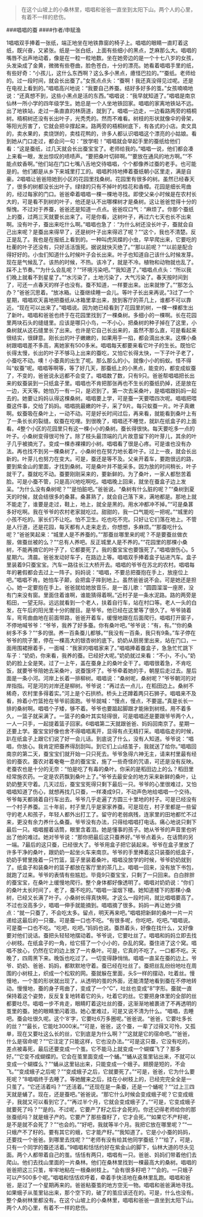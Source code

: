 > 在这个山坡上的小桑林里，唱唱和爸爸一直坐到太阳下山。两个人的心里，有着不一样的悲伤。

###唱唱的蚕
####作者/申赋渔

1唱唱双手捧着一张纸，端正地坐在地铁靠窗的椅子上。唱唱的眼睛一直盯着这纸，既兴奋，又紧张。纸是一张白纸，上面有些细小的黑点，芝麻那么大。唱唱的嘴唇不出声地动着，像是在一粒一粒地数。坐在她旁边的是一个十七八岁的女孩，头发染成了金黄，微微有些卷曲，脸色苍白，十分的漂亮。她看着唱唱手里的纸，有些好奇：“小孩儿，这什么东西啊？这么多小黑点，癔怪巴拉的。”“蚕纸。老师给的。过一段时间，就会长出蚕了。”女孩点点头：“蚕啊！我还真没得见过呢。还是在电视上看到的。”唱唱高兴地说：“我要自己养蚕。结好多好多的茧。”女孩喃喃地说：“还真想不到，这些小黑点是活的东西。”唱唱说：“我早就知道了。”唱唱是南京仙林一所小学的四年级学生。她总是一个人坐地铁回家。唱唱的家离地铁站不远。出了地铁站，走过一条直直的林荫道，就到了。唱唱一边走，一边看路两旁的梧桐树。梧桐树还没有长出叶子，光秃秃的。然而不难看。树枝的形状就像伞的骨架，等阳光厉害了，它就会把伞撑起来。路两旁的梧桐树底下，有各式的小店。卖文具的，卖水果的，卖烧饼的，卖桂花鸭的，许多人都认识唱唱这个漂亮的小姑娘。看到她从门口走过，都会问一句：“放学啦！”唱唱就会举起手里的蚕纸给他们看：“这是蚕纸，过几天就会长出蚕宝宝了。老师给我的。”唱唱一说，他们都会凑上来看一眼，发出惊叹的啧啧声。“要把桑叶切碎啊。”“要放在通风的地方啊。”“不能点蚊香啊。”他们站在门口七嘴八舌地交待唱唱，个个都像养过蚕的老手。也可能是的。他们都是从乡下来城里打工的。唱唱矜持地捧着蚕纸朝小区里走，满是自豪。2唱唱让爸爸陪她到小区的花园里找桑树。花园里有很多的树。虽然已经春天了，很多的树都没长出叶子。绿绿的只有不掉叶的桂花和香樟。花园是细长弯曲的，经过每家的门口。爸爸牵着唱唱一棵一棵地寻找。即使父亲小时候是在农村长大的，可是看不到树的叶子，他还是认不出哪棵树才是桑树。这让爸爸觉得十分的惭愧。不过对于养蚕，爸爸还是知道一点点。爸爸叹口气：“麻烦了。你那个蚕纸上的蚕，过两三天就要长出来了。可是你看，这树叶子，再过六七天也长不出来啊。没有叶子，蚕出来吃什么啊。”唱唱也急了：“为什么树还没长叶子，蚕就会自己出来呢？是蚕出来得早了，还是树叶子出来得迟了呢？”“这个，我也不清楚。反正是乱了。我也是在报纸上看到的。一种叫虎凤蝶的小虫，早早爬出来，它要吃的杜蘅的叶子还没有，只好活活饿死。据说就快灭绝了。”“那以前呢？”“以前是配合得好好的。小虫们知道什么时候叶子会长出来。叶子也知道自己该什么时候发芽。现在是气候乱了。该热的时候，不热。该冷了，就是不冷。植物和动物就也乱了。踩不上节奏。”“为什么会乱呢？”“环境污染吧。”“我知道了。”唱唱点点头：“所以我们晚上就看不到星星了。”“水污染了，土地污染了，大气污染了。春天按时间到了，可还一点春天的样子也没有。蚕不知道，一样要出来。出来就惨了。”“那怎么办？”爸爸沉思着。“放冰箱。让蚕继续睡一会儿。等叶子长出来再说。”3过了一个星期，唱唱欢天喜地把蚕纸从冰箱里拿出来，放到客厅的茶几上，谁都不可以靠近。“现在可以出来了。”唱唱说。因为她已经看到了花园里的树，一棵一棵都生出了新叶。唱唱和爸爸也终于在花园里找到了一棵桑树。多细小的一棵啊。长在花园里两块石头的缝缝里。应该是哪只小鸟，一不小心，把桑树的种子掉在了这里，小桑树就从这石缝里长了出来。也许是它自己长出来的，虽然不那么直，可是看起来很结实，很肆意。刚长出的叶子嫩嫩的，如果用手一掐，都会滴出水来。这棵小桑树跟唱唱差不多高，离她家有500多米。唱唱每天都要来看它叶子的生长。既怕它长得太慢，长出的叶子不够马上出来的蚕吃，又怕它长得太快，一下子叶子老了，小蚕吃不动。噢！小蚕真的出生了呢。那么那么的小。就像小小的蚂蚁。怪不得叫“蚁蚕”呢。唱唱等啊等，等了好几天，那蚕纸上的小黑点，能变的，都变成蚁蚕了，不变的，爸爸说永远都不会变了。唱唱数了数，只有9只。爸爸帮唱唱把长出来的蚁蚕装到一只纸盒子里。唱唱也不肯把那张再也不生长的蚕纸扔掉，还是放在一边，天天等。她怕万一有一只，是迟到了。第一次去采桑叶，是唱唱跟妈妈一起去的。她要让妈妈认得这棵桑树。唱唱要上学，可是蚕一天要喂四次呢。唱唱把喂蚕这件事，交给了妈妈。唱唱挑最嫩的叶子，采了9片。每只蚁蚕一片。叶子真嫩啊。蚁蚕吸在桑叶上，一动不动。可是好长时间过后，再来看，就能看到桑叶上有了一条长长的裂缝。蚁蚕在吃哩。到很晚了，唱唱还不睡觉，就趴在纸盒子的上面看。4整个小区的花园里只有这一棵小小的桑树。蚕长得很快。每天要吃多一点的叶子。小桑树变得很可怜了。除了枝头最顶端的几片故意留下的叶芽儿，其余的叶子几乎被摘光了。变成一棵赤裸裸的小树。唱唱看了很是心疼。可是谁也没有办法。再也找不到另一棵桑树了。小桑树也在努力地长着叶子。过上一夜，就会长出新的。叶芽儿也努力在变大。可是，蚕还是等不及。父亲开着车，要跑很远的路，要到紫金山的里面，才找到桑树。可是桑叶并不能采多。因为放的时间稍长，叶子就干了。蚕就吃不动。蚕要刚刚采来的，要新鲜的。为了桑叶，一家人都愁苦着脸。可是小蚕不管，只是高兴地吃啊吃。唱唱晚上回来，就坐在蚕盒子边上发呆。“为什么没有桑树呢？”“是怕脏吧。”爸爸说。“桑树有什么脏的呢？”“桑树到夏天的时候，就会结很多的桑葚。桑葚熟了，就会自己落下来，满地都是。那地上就不能走了，谁要是走过，鞋上，地上，就全是黑的。用水冲都冲不掉。”“可是桑葚多好吃啊。我在爷爷的农村老家就吃过。甜甜的，我一口气能吃一把呢。”“城里的小孩不吃的。家长们不让吃。怕不卫生。吃也吃不完。只好让它们落在地上。不管是人行道，还是花园，每天都有人走来走去，你想想，多麻烦。”“那蚕吃什么呢？”爸爸笑起来：“城里人是不养蚕的。”“那蚕丝哪里来的呢？不是要蚕丝做衣服，做蚕丝被的么？”“总有人养吧。反正城里人是不养的。”“花园里的那棵小桑树，不能再摘它的叶子了，它都要死了。我的蚕宝宝也要饿死了。”唱唱很伤心。5星期六。清晨。爸爸发动好车子，在路边上等。唱唱双手捧着盒子钻进汽车。盒子里装着9只蚕宝宝。汽车一路往长江大桥开去。唱唱的爷爷在苏北的农村。唱唱每年的暑假都会去过上一阵子。妈妈说：“唱唱，不要总把蚕抱在手上，放座位上吧。”唱唱不肯。她怕车子颠，会把盒子摔到地上。虽然爸爸说不会。可是她还是担心。她一定要抱在手上。爸爸就给她放音乐，是一首儿歌：“圆圆溜溜一座房，没有门来没有窗。里面住着谁啊，谁能猜得着啊。”近村子是一条水泥路。路的两旁是稻田，一望无际。远远就看到一个老人，扶着自行车，站在村口等。老人一头的白发，在午后的阳光里十分的醒目。是爷爷。他已经在这里等了很久了。爷爷骑着车，弯弯曲曲地在前面带路，爸爸开着车，缓慢地跟在后面爬行。唱唱打开窗子，不停地喊爷爷：“爷爷，我养了好多蚕。你有桑叶吧。”爷爷说：“有，有。”“你的桑树多不多？”“多的很。养一百条蚕儿都够。”“我没有一百条，我只有9条。”车子停在爷爷的院子里，停在一棵高大的银杏树的底下。奶奶从厨房里出来，站在门口，一面用围裙擦着手，一面喊：“我家的唱唱家来了。”唱唱捧着蚕盒子，急急忙忙跳下车子：“奶奶，你来看，我养的蚕。已经好大呢。”奶奶就过来看：“不小，不小。”奶奶的脸上全是笑。过了一上午，盖在蚕身上的桑叶全干了。唱唱很着急，不肯吃饭，就要爷爷陪她去采桑叶，说蚕饿坏了。爷爷牵着她的手，朝屋后走过去。屋后面是一条小河。河岸上长着一排柳树。唱唱说：“桑树呢，桑树呢？”爷爷朝河的对岸指指。可是河的对岸还是柳树。爷爷说：“再过去一点儿，在稻田边上。桑树不稀奇，农村里多得着实。”河上是个石拱桥。桥头上还蹲着两只石狮子。唱唱来不及看，拎着小竹篮抢在爷爷前面跑。爷爷就喊：“慢点，慢点，不要遛。”真是长长一排的桑树啊。唱唱个子矮，够不着。爷爷也要踮起脚跟才能揪到树枝。用不着多久，一篮子就采满了。一篮子的桑叶其实轻得很，可是唱唱还是要跟爷爷两个人，一人一只手，一起提着篮子回家。6唱唱第二天就跟爸爸、妈妈回南京了。星期一还要上学。蚕宝宝好像也舍不得唱唱离开，显得有点无精打采。唱唱临走的时候，趴在纸盒子上跟它们说了好一会儿话。到底说了什么，没有人知道。爷爷说：“唱唱，你放心。我肯定把蚕养得刮刮叫。到它们上山结茧子，我就送了给你。”唱唱回南京的第二天，蚕宝宝们就开始一只只死去。爷爷急得六神无主，请来村里最有经验的蚕农。蚕农对着奄奄一息的蚕宝宝，施了一些奇怪的咒语，可还是没有反映。老蚕农也是十分的无奈：“怕是吃了有毒的桑叶。你采的是稻田边上的么？稻田里经常施农药。一定是农药飘到桑叶上了。”爷爷去最安全的地方采来新鲜的桑叶，让奶奶整天守着。几天过后，蚕宝宝死得只剩下最后一只。爷爷的心里很难过，又怕唱唱知道了伤心，就想再找几只蚕，一样凑成9只，不动声色地给唱唱一个交待。爷爷每天都骑着自行车出去。爷爷几乎走遍了方圆三十里地的村子。可是已经没有一个村子养蚕。三十年前，村子里几乎是家家养蚕。可是现在，村子里都是一些留守的老人和孩子，年轻人都外出打工了。留守的老弱病残，连家里的田地都忙不过来，更没有余力养什么桑蚕。爷爷没有办法，只得给唱唱打电话。痛心地说只剩下最后一只。唱唱握着话筒，眼里含着泪。她是懂事的孩子。她从爷爷的声音里也听出了他的难过。她对爷爷说：“那你把最后这只蚕养好。”爷爷点着头，在话筒的另一端。7最后的这只蚕，已经很大了。爷爷用盒子把它装起来。爷爷在盒子里放了许多干净的桑叶，跟奶奶一起坐火车来南京。爷爷的手里捧着这只装蚕的纸盒子，奶奶手臂里挽着一只竹篮，篮子里装着桑叶。唱唱没放学的时候，爷爷奶奶就到了。纸盒子和装桑叶的篮子都放在客厅里的茶几上。唱唱一回来，没有放下书包，就跑了过来。爷爷的表情有些尴尬。毕竟9只蚕宝宝，只剩了一只回来。白白胖胖的蚕宝宝，在桑叶上缓慢地爬行。整个身体都好像透明了。唱唱对奶奶说：“你们的桑叶太长时间了，老了，蚕不吃的。”唱唱一溜烟下楼。她知道楼下的那棵小桑树，已经又长满了叶子。小桑树长得真快啊。才这么一段时间，就比唱唱要高了。不过也没高多少，唱唱一伸手就能摘到。唱唱摘了很多。妈妈一再让她少摘点：“就一只蚕了，不会吃太多。留点，明天再来吧。”唱唱把新鲜的桑叶一片一片递给这最后的一只蚕。可是蚕一口也不吃。“有很多呢，你吃吧，吃吧。”唱唱说。可是蚕一口也不吃。“吃吧，吃吧。”妈妈也说。蚕昂着头，好像在找什么，又好像要对他们说话。蚕把头轻轻地摆动着。爷爷说，它要吐丝了。唱唱和妈妈立即去找小树枝。在纸盒子的一角，给它搭了一个小小的，杂乱的窝。蚕住进了这个窝。唱唱不放心，仍然在它的边上放了一片桑叶。可是，它真的不吃了。一口都不吃。天晚了，四周黑下来。晚饭也吃过了。一切变得静悄悄。唱唱一直呆在蚕的边上。爷爷、奶奶、爸爸、妈妈，都默默地守着。蚕已经在吐丝了。蚕把丝乱纷纷地吐在周围的小树枝上，织成一个松软的网。蚕就躲在里面，头S一样的摆动，吐着丝。慢慢地，一个茧的形状就出现了。从透明的茧的外面，还能清楚地看到蚕在不停地转动。慢慢地，蚕的身子弯曲了，变成了一个“C”，吐丝也变成“8”字形。蚕就一直保持着这个姿势，反反复复地转着它的头，吐着它的丝。它要把身体里的全部的丝都要吐尽。唱唱一步不肯走，眼睛盯着这吐丝的蚕，这渐渐地被裹进了不再透明的茧里的蚕。她的眼睛里闪着泪。她心里难过，可是又说不清为什么。“唱唱，去睡吧。蚕会吐很久呢。这个‘8’字，它要吐6万多圈呢。”爸爸说。“爸爸，它要吐多长的丝？”“最长，它能吐3000米。”“可是，爸爸，这个蚕，一辈了过得又可怜，又孤单，现在又要吐这么长的丝，它到底是为什么啊？”“这就是它的宿命吧。”“爸爸，什么是宿命呢？”“它注定了只能这样，它也没办法。”“可是这只蚕，它没有吃的，差点被毒死，最后还要变成一个茧。它不能马上就变成一个蝴蝶飞了？那多好。”“它变不成蝴蝶的。它会在茧里面变成一个蛹。”“蛹从这茧里钻出来，不就可以变成一个蝴蝶么？”“蛹从这里钻出来，只能变成一个蛾子。翅膀是短的，不会飞。”“变成蛾子之后呢？”“变成蛾子之后，它就要死了。”“可是，爸爸，它为什么要死呢？”8唱唱终于去睡了。等她醒来之后，挂在小树枝上的，已经完完全全是一只茧了。“它还活着吗？”“还活着。”“还现在是一条蚕，还是一个蛹呢？”“过上三四天就是蛹了。现在，还是蚕吧。”爸爸说。“那它什么时候会变成蛾子呢？它变成蛾子，我就又可以看到它了。”“再过半个月，它就会变成蛾子了。”“可是，它变成蛾子就要死了吗？”“是的。不过呢，它要产了籽之后才会死的。你还记得老师给你的那张蚕纸吗？就是蛾子产的。它要产了那些蚕籽了，它才会死。”“如果它不产籽呢，是不是就不会死了？”“也会的。”“好吧，我就等半个月。我把它放在哪里呢？”“一只蛾产不了籽的。要有其它的蛾，它才能产籽。”“我知道了。它是小小蚕的妈妈，还要找一个爸爸。到哪里去找呢？”“老师有没有给其他同学蚕纸？”“给了，可是，只有一个同学的蚕还活着。”9唱唱和恬恬约好在紫金山的脚下，仙林大道的尽头见面。两个人都带着自己的茧。恬恬有两只，唱唱有一只。爸爸、妈妈们带着他们去爬山。他们去找山里面的一片桑林。他们在桑林里找到一棵最高大的桑树。唱唱的爸爸把这三只茧，牢牢地粘在一根桑树枝上。“会有很多籽吧？”“会的。一只蛾子可以产500多个呢。”唱唱和恬恬欢呼着，牵着手快活地在桑林里乱跑。唱唱和爸爸，是过了一个星期再来的。爸爸粘蚕茧的地方空无一物。唱唱和爸爸满地寻找。如果蛾子从茧里钻出来，那个空下的，破了的茧应该还在的。可是，什么也没有。整个桑树林里都没有。在这个山坡上的小桑林里，唱唱和爸爸一直坐到太阳下山。两个人的心里，有着不一样的悲伤。			  		
